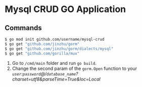 # Mysql CRUD GO Application

## Commands

```bash
$ go mod init github.com/username/mysql-crud
$ go get "github.com/jinzhu/gorm"
$ go get "github.com/jinzhu/gorm/dialects/mysql"
$ go get "github.com/gorilla/mux"
```

1. Go to `/cmd/main` folder and run `go build`.
2. Change the second param of the `gorm.Open` function to your *`user`:`password`@/`database_name`?charset=utf8&parseTime=True&loc=Local*